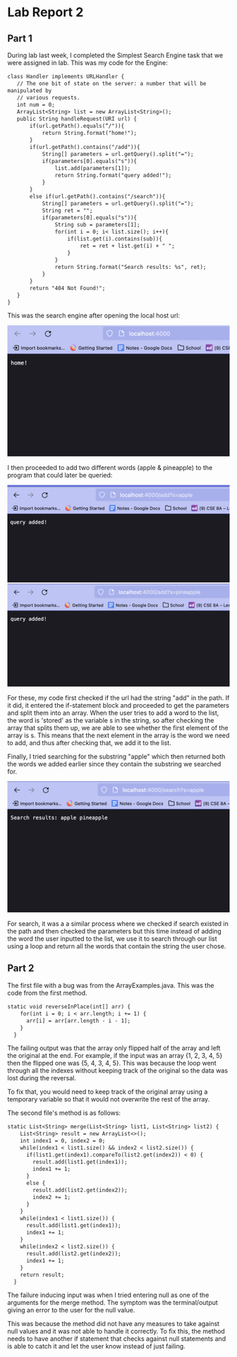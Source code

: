 # Lab Report 2

## Part 1
During lab last week, I completed the Simplest Search Engine task that we were assigned in lab. This was my code for the Engine:

```
class Handler implements URLHandler {
   // The one bit of state on the server: a number that will be manipulated by
   // various requests.
   int num = 0;
   ArrayList<String> list = new ArrayList<String>();
   public String handleRequest(URI url) {
       if(url.getPath().equals(“/")){
           return String.format("home!");
       }
       if(url.getPath().contains("/add")){
           String[] parameters = url.getQuery().split("=");
           if(parameters[0].equals("s")){
               list.add(parameters[1]);
               return String.format("query added!");
           }
       }
       else if(url.getPath().contains("/search")){
           String[] parameters = url.getQuery().split("=");
           String ret = "";
           if(parameters[0].equals("s")){
               String sub = parameters[1];
               for(int i = 0; i< list.size(); i++){
                   if(list.get(i).contains(sub)){
                       ret = ret + list.get(i) + " ";
                   }
               }
               return String.format("Search results: %s", ret);
           }
       }
       return "404 Not Found!";
   }
}

```

This was the search engine after opening the local host url:

![Image](lab2ss/home.png)

I then proceeded to add two different words (apple & pineapple) to the program that could later be queried:

![Image](lab2ss/apple.png)
![Image](lab2ss/pineapple.png)

For these, my code first checked if the url had the string "add" in the path. If it did, it entered the if-statement block and proceeded to get the parameters and split them into an array. When the user tries to add a word to the list, the word is 'stored' as the variable s in the string, so after checking the array that splits them up, we are able to see whether the first element of the array is s. This means that the next element in the array is the word we need to add, and thus after checking that, we add it to the list.

Finally, I tried searching for the substring "apple" which then returned both the words we added earlier since they contain the substring we searched for.

![Image](lab2ss/search.png)

For search, it was a a similar process where we checked if search existed in the path and then checked the parameters but this time instead of adding the word the user inputted to the list, we use it to search through our list using a loop and return all the words that contain the string the user chose.

## Part 2

The first file with a bug  was from the ArrayExamples.java.
This was the code from the first method.
```
static void reverseInPlace(int[] arr) {
    for(int i = 0; i < arr.length; i += 1) {
      arr[i] = arr[arr.length - i - 1];
    }
  }
```
The failing output was that the array only flipped half of the array and left the original at the end. For example, if the input was an array {1, 2, 3, 4, 5} then the flipped one was {5, 4, 3, 4, 5}. This was because the loop went through all the indexes without keeping track of the original so the data was lost during the reversal.

To fix that, you would need to keep track of the original array using a temporary variable so that it would not overwrite the rest of the array. 

The second file's method is as follows:

```
static List<String> merge(List<String> list1, List<String> list2) {
    List<String> result = new ArrayList<>();
    int index1 = 0, index2 = 0;
    while(index1 < list1.size() && index2 < list2.size()) {
      if(list1.get(index1).compareTo(list2.get(index2)) < 0) {
        result.add(list1.get(index1));
        index1 += 1;
      }
      else {
        result.add(list2.get(index2));
        index2 += 1;
      }
    }
    while(index1 < list1.size()) {
      result.add(list1.get(index1));
      index1 += 1;
    }
    while(index2 < list2.size()) {
      result.add(list2.get(index2));
      index1 += 1;
    }
    return result;
  }
```
The failure inducing input was when I tried entering null as one of the arguments for the merge method. The symptom was the terminal/output giving an error to the user for the null value.

This was because the method did not have any measures to take against null values and it was not able to handle it correctly. To fix this, the method needs to have another if statement that checks against null statements and is able to catch it and let the user know instead of just failing.